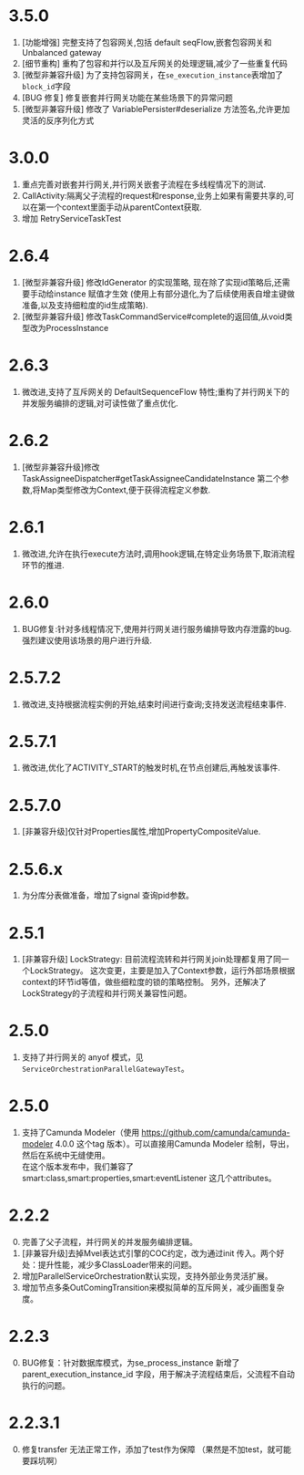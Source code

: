 # 3.5.0 
1. [功能增强] 完整支持了包容网关,包括 default seqFlow,嵌套包容网关和 Unbalanced gateway
2. [细节重构] 重构了包容和并行以及互斥网关的处理逻辑,减少了一些重复代码
3. [微型非兼容升级] 为了支持包容网关，在`se_execution_instance`表增加了 `block_id`字段
4. [BUG 修复] 修复嵌套并行网关功能在某些场景下的异常问题
5. [微型非兼容升级] 修改了 VariablePersister#deserialize 方法签名,允许更加灵活的反序列化方式

# 3.0.0
1. 重点完善对嵌套并行网关,并行网关嵌套子流程在多线程情况下的测试.
2. CallActivity:隔离父子流程的request和response,业务上如果有需要共享的,可以在第一个context里面手动从parentContext获取.
3. 增加 RetryServiceTaskTest

# 2.6.4
1. [微型非兼容升级] 修改IdGenerator 的实现策略, 现在除了实现id策略后,还需要手动给instance 赋值才生效 (使用上有部分退化,为了后续使用表自增主键做准备,以及支持细粒度的id生成策略). 
2. [微型非兼容升级] 修改TaskCommandService#complete的返回值,从void类型改为ProcessInstance

# 2.6.3
1. 微改进,支持了互斥网关的 DefaultSequenceFlow 特性;重构了并行网关下的并发服务编排的逻辑,对可读性做了重点优化.

# 2.6.2
1. [微型非兼容升级]修改TaskAssigneeDispatcher#getTaskAssigneeCandidateInstance 第二个参数,将Map类型修改为Context,便于获得流程定义参数.

# 2.6.1
1. 微改进,允许在执行execute方法时,调用hook逻辑,在特定业务场景下,取消流程环节的推进.

# 2.6.0
1. BUG修复:针对多线程情况下,使用并行网关进行服务编排导致内存泄露的bug. 强烈建议使用该场景的用户进行升级.

# 2.5.7.2
1. 微改进,支持根据流程实例的开始,结束时间进行查询;支持发送流程结束事件.

# 2.5.7.1
1. 微改进,优化了ACTIVITY_START的触发时机,在节点创建后,再触发该事件.

# 2.5.7.0
1. [非兼容升级]仅针对Properties属性,增加PropertyCompositeValue. 

# 2.5.6.x
1. 为分库分表做准备，增加了signal 查询pid参数。

# 2.5.1
1.  [非兼容升级] LockStrategy: 目前流程流转和并行网关join处理都复用了同一个LockStrategy。 这次变更，主要是加入了Context参数，运行外部场景根据context的环节id等值，做些细粒度的锁的策略控制。
 另外，还解决了LockStrategy的子流程和并行网关兼容性问题。

# 2.5.0
1. 支持了并行网关的 anyof 模式，见`ServiceOrchestrationParallelGatewayTest`。

# 2.5.0
1. 支持了Camunda Modeler（使用 https://github.com/camunda/camunda-modeler 4.0.0 这个tag 版本）。可以直接用Camunda Modeler 绘制，导出，然后在系统中无缝使用。   
在这个版本发布中，我们兼容了  smart:class,smart:properties,smart:eventListener 这几个attributes。 

# 2.2.2
0. 完善了父子流程，并行网关的并发服务编排逻辑。
1. [非兼容升级]去掉Mvel表达式引擎的COC约定，改为通过init 传入。两个好处：提升性能，减少多ClassLoader带来的问题。
2. 增加ParallelServiceOrchestration默认实现，支持外部业务灵活扩展。
3. 增加节点多条OutComingTransition来模拟简单的互斥网关，减少画图复杂度。

# 2.2.3
0. BUG修复：针对数据库模式，为se_process_instance 新增了parent_execution_instance_id 字段，用于解决子流程结束后，父流程不自动执行的问题。

# 2.2.3.1
0. 修复transfer 无法正常工作，添加了test作为保障 （果然是不加test，就可能要踩坑啊）
